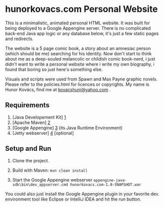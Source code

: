 hunorkovacs.com Personal Website
===============

This is a minimalistic, animated personal HTML website. It was built for being deployed to a Google Appengine server.
There is no complicated back-end Java app logic or any database below, it's just a few static pages and redirects.

The website is a 5 page comic book, a story about an amnesiac person (which should be me) searching for his identity. Now don't start to think about me as a deep-souled melancolic or childish comic book-nerd, i just didn't want to write a personal website where i write my own biography, i found that boring so just here's something else.

Visuals and scripts were used from Spawn and Max Payne graphic novels. Please refer to the policies.html for licences or copyrights.
My name is Hunor Kovács, find me at kovacshuni@yahoo.com .

Requirements
-------------------------

1. [Java Developement Kit] [1]
2. [Apache Maven] [2]
3. [Google Appengine] [3] (its Java Runtime Environment)
4. [Jetty webserver] [4] [optional]

  [1]: http://www.oracle.com/technetwork/java/javase/downloads/index.html "Java Developement Kit"
  [2]: http://maven.apache.org/download.cgi "Apache Maven"
  [3]: https://developers.google.com/appengine/docs/java/ "Google Appengine"
  [4]: http://www.eclipse.org/jetty/ "Jetty webserver"

Setup and Run
-------------------------

1. Clone the project.

2. Build with Maven:
`mvn clean install`

2. Start the Google Appengine webserver
`appengine-java-sdk\bin\dev_appserver.cmd hunorkovacs.com-1.0-SNAPSHOT.war`

You could also just install the Google Appengine plugin in your favorite dev. environment tool like Eclipse or IntelliJ IDEA and hit the run button.

